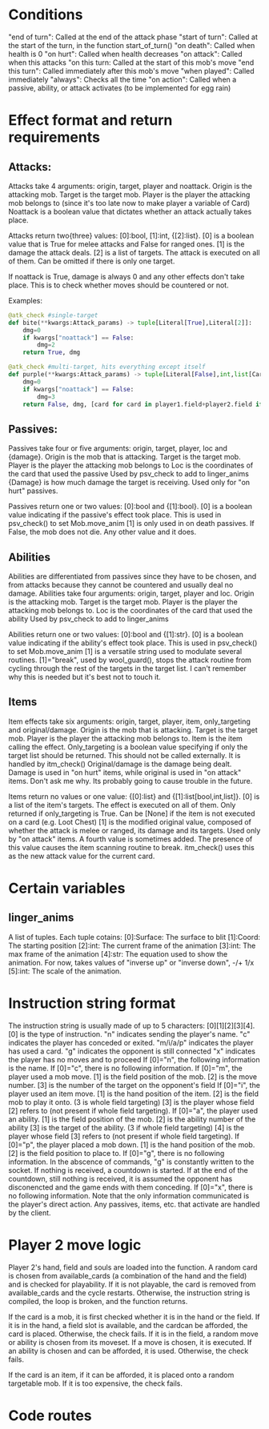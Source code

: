 # Conditions
"end of turn": Called at the end of the attack phase
"start of turn": Called at the start of the turn, in the function start_of_turn()
"on death": Called when health is 0
"on hurt": Called when health decreases
"on attack": Called when this attacks
"on this turn: Called at the start of this mob's move
"end this turn": Called immediately after this mob's move
"when played": Called immediately
"always": Checks all the time
"on action": Called when a passive, ability, or attack activates (to be implemented for egg rain)

# Effect format and return requirements
## Attacks:
Attacks take 4 arguments: origin, target, player and noattack.
Origin is the attacking mob.
Target is the target mob.
Player is the player the attacking mob belongs to (since it's too late now to make player a variable of Card)
Noattack is a boolean value that dictates whether an attack actually takes place.

Attacks return two{three} values: [0]:bool, [1]:int, {[2]:list}.
[0] is a boolean value that is True for melee attacks and False for ranged ones.
[1] is the damage the attack deals.
[2] is a list of targets. The attack is executed on all of them. Can be omitted if there is only one target.

If noattack is True, damage is always 0 and any other effects don't take place.
This is to check whether moves should be countered or not.

Examples:
```py
@atk_check #single-target
def bite(**kwargs:Attack_params) -> tuple[Literal[True],Literal[2]]:
    dmg=0
    if kwargs["noattack"] == False:
        dmg=2
    return True, dmg

@atk_check #multi-target, hits everything except itself
def purple(**kwargs:Attack_params) -> tuple[Literal[False],int,list[Card]]:
    dmg=0
    if kwargs["noattack"] == False:
        dmg=3
    return False, dmg, [card for card in player1.field+player2.field if card != None]
```

## Passives:
Passives take four or five arguments: origin, target, player, loc and {damage}.
Origin is the mob that is attacking.
Target is the target mob.
Player is the player the attacking mob belongs to
Loc is the coordinates of the card that used the passive
    Used by psv_check to add to linger_anims
{Damage} is how much damage the target is receiving.
    Used only for "on hurt" passives.

Passives return one or two values: [0]:bool and {[1]:bool}.
[0] is a boolean value indicating if the passive's effect took place.
    This is used in psv_check() to set Mob.move_anim
[1] is only used in on death passives.
    If False, the mob does not die. Any other value and it does.

## Abilities
Abilities are differentiated from passives since they have to be chosen, and from attacks because they cannot be countered and usually deal no damage.
Abilities take four arguments: origin, target, player and loc.
Origin is the attacking mob.
Target is the target mob.
Player is the player the attacking mob belongs to.
Loc is the coordinates of the card that used the ability
    Used by psv_check to add to linger_anims

Abilities return one or two values: [0]:bool and {[1]:str}.
[0] is a boolean value indicating if the ability's effect took place.
    This is used in psv_check() to set Mob.move_anim
[1] is a versatile string used to modulate several routines.
    [1]="break", used by wool_guard(), stops the attack routine from cycling through the rest of the targets in the target list. I can't remember why this is needed but it's best not to touch it.

## Items
Item effects take six arguments: origin, target, player, item, only_targeting and original/damage.
Origin is the mob that is attacking.
Target is the target mob.
Player is the player the attacking mob belongs to.
Item is the item calling the effect.
Only_targeting is a boolean value specifying if only the target list should be returned.
    This should not be called externally. It is handled by itm_check()
Original/damage is the damage being dealt.
    Damage is used in "on hurt" items, while original is used in "on attack" items. Don't ask me why. Its probably going to cause trouble in the future.

Items return no values or one value: {[0]:list} and {[1]:list[bool,int,list]}.
[0] is a list of the item's targets.
    The effect is executed on all of them. Only returned if only_targeting is True. Can be [None] if the item is not executed on a card (e.g. Loot Chest)
[1] is the modified original value, composed of whether the attack is melee or ranged, its damage and its targets.
    Used only by "on attack" items.
    A fourth value is sometimes added. The presence of this value causes the item scanning routine to break.
    itm_check() uses this as the new attack value for the current card.

# Certain variables
## linger_anims
A list of tuples. Each tuple cotains:
[0]\:Surface: The surface to blit
[1]\:Coord: The starting position
[2]\:int: The current frame of the animation
[3]\:int: The max frame of the animation
[4]\:str: The equation used to show the animation.
    For now, takes values of "inverse up" or "inverse down", -/+ 1/x
[5]\:int: The scale of the animation.

# Instruction string format
The instruction string is usually made of up to 5 characters: [0][1][2][3][4].
[0] is the type of instruction.
    "n" indicates sending the player's name.
    "c" indicates the player has conceded or exited.
    "m/i/a/p" indicates the player has used a card.
    "g" indicates the opponent is still connected
    "x" indicates the player has no moves and to proceed
If [0]="n", the following information is the name.
If [0]="c", there is no following information.
If [0]="m", the player used a mob move.
    [1] is the field position of the mob.
    [2] is the move number.
    [3] is the number of the target on the opponent's field
If [0]="i", the player used an item move.
    [1] is the hand position of the item.
    [2] is the field mob to play it onto. (3 is whole field targeting)
    [3] is the player whose field [2] refers to (not present if whole field targeting).
If [0]="a", the player used an ability.
    [1] is the field position of the mob.
    [2] is the ability number of the ability
    [3] is the target of the ability. (3 if whole field targeting)
    [4] is the player whose field [3] refers to (not present if whole field targeting).
If [0]="p", the player placed a mob down.
    [1] is the hand position of the mob.
    [2] is the field position to place to.
If [0]="g", there is no following information.
    In the abscence of commands, "g" is constantly written to the socket.
    If nothing is received, a countdown is started.
    If at the end of the countdown, still nothing is received, it is assumed the opponent has disconencted and the game ends with them conceding.
If [0]="x", there is no following information.
Note that the only information communicated is the player's direct action.
Any passives, items, etc. that activate are handled by the client.

# Player 2 move logic
Player 2's hand, field and souls are loaded into the function.
A random card is chosen from available_cards (a combination of the hand and the field) and is checked for playability. If it is not playable, the card is removed from available_cards and the cycle restarts. Otherwise, the instruction string is compiled, the loop is broken, and the function returns.

If the card is a mob, it is first checked whether it is in the hand or the field. If it is in the hand, a field slot is available, and the cardcan be afforded, the card is placed. Otherwise, the check fails.
If it is in the field, a random move or ability is chosen from its moveset. If a move is chosen, it is executed. If an ability is chosen and can be afforded, it is used. Otherwise, the check fails.

If the card is an item, if it can be afforded, it is placed onto a random targetable mob. If it is too expensive, the check fails.

# Code routes
